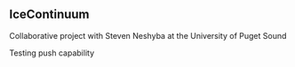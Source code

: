 ## IceContinuum
Collaborative project with Steven Neshyba at the University of Puget Sound

Testing push capability
